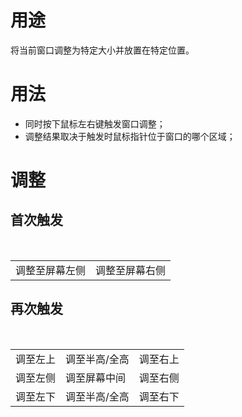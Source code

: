 # 用途
将当前窗口调整为特定大小并放置在特定位置。

# 用法
- 同时按下鼠标左右键触发窗口调整；
- 调整结果取决于触发时鼠标指针位于窗口的哪个区域；

# 调整

## 首次触发
<table>
  <tr>
    <td>调整至屏幕左侧</td><td>调整至屏幕右侧</td>
  </tr>
</table>

## 再次触发
<table>
  <tr>
    <td>调至左上</td><td>调至半高/全高</td><td>调至右上</td>
  </tr>
  <tr>
    <td>调至左侧</td><td>调至屏幕中间</td><td>调至右侧</td>
  </tr>
  <tr>
    <td>调至左下</td><td>调至半高/全高</td><td>调至右下</td>
  </tr>
</table>
